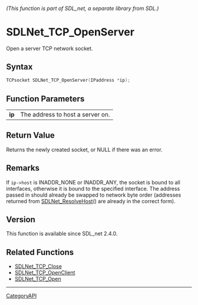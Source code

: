 ###### (This function is part of SDL_net, a separate library from SDL.)
# SDLNet_TCP_OpenServer

Open a server TCP network socket.

## Syntax

```c
TCPsocket SDLNet_TCP_OpenServer(IPaddress *ip);

```

## Function Parameters

|            |                                  |
| ---------- | -------------------------------- |
| **ip**     | The address to host a server on. |

## Return Value

Returns the newly created socket, or NULL if there was an error.

## Remarks

If `ip->host` is INADDR_NONE or INADDR_ANY, the socket is bound to all
interfaces, otherwise it is bound to the specified interface. The address
passed in should already be swapped to network byte order (addresses
returned from [SDLNet_ResolveHost](SDLNet_ResolveHost.md)() are already in the
correct form).

## Version

This function is available since SDL_net 2.4.0.

## Related Functions

* [SDLNet_TCP_Close](SDLNet_TCP_Close.md)
* [SDLNet_TCP_OpenClient](SDLNet_TCP_OpenClient.md)
* [SDLNet_TCP_Open](SDLNet_TCP_Open.md)

----
[CategoryAPI](CategoryAPI.md)
